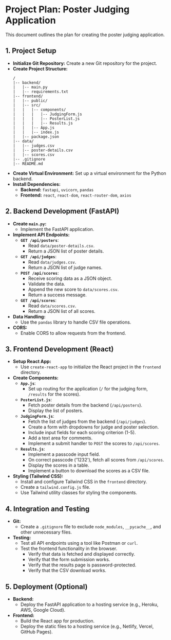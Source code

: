 # Project Plan: Poster Judging Application

This document outlines the plan for creating the poster judging application.

## 1. Project Setup

- **Initialize Git Repository:** Create a new Git repository for the project.
- **Create Project Structure:**
  ```
  /
  |-- backend/
  |   |-- main.py
  |   |-- requirements.txt
  |-- frontend/
  |   |-- public/
  |   |-- src/
  |   |   |-- components/
  |   |   |   |-- JudgingForm.js
  |   |   |   |-- PosterList.js
  |   |   |   |-- Results.js
  |   |   |-- App.js
  |   |   |-- index.js
  |   |-- package.json
  |-- data/
  |   |-- judges.csv
  |   |-- poster-details.csv
  |   |-- scores.csv
  |-- .gitignore
  |-- README.md
  ```
- **Create Virtual Environment:** Set up a virtual environment for the Python backend.
- **Install Dependencies:**
    - **Backend:** `fastapi`, `uvicorn`, `pandas`
    - **Frontend:** `react`, `react-dom`, `react-router-dom`, `axios`

## 2. Backend Development (FastAPI)

- **Create `main.py`:**
    - Implement the FastAPI application.
- **Implement API Endpoints:**
    - **`GET /api/posters`**:
        - Read `data/poster-details.csv`.
        - Return a JSON list of poster details.
    - **`GET /api/judges`**:
        - Read `data/judges.csv`.
        - Return a JSON list of judge names.
    - **`POST /api/scores`**:
        - Receive scoring data as a JSON object.
        - Validate the data.
        - Append the new score to `data/scores.csv`.
        - Return a success message.
    - **`GET /api/scores`**:
        - Read `data/scores.csv`.
        - Return a JSON list of all scores.
- **Data Handling:**
    - Use the `pandas` library to handle CSV file operations.
- **CORS:**
    - Enable CORS to allow requests from the frontend.

## 3. Frontend Development (React)

- **Setup React App:**
    - Use `create-react-app` to initialize the React project in the `frontend` directory.
- **Create Components:**
    - **`App.js`**:
        - Set up routing for the application (`/` for the judging form, `/results` for the scores).
    - **`PosterList.js`**:
        - Fetch poster details from the backend (`/api/posters`).
        - Display the list of posters.
    - **`JudgingForm.js`**:
        - Fetch the list of judges from the backend (`/api/judges`).
        - Create a form with dropdowns for judge and poster selection.
        - Include input fields for each scoring criterion (1-5).
        - Add a text area for comments.
        - Implement a submit handler to `POST` the scores to `/api/scores`.
    - **`Results.js`**:
        - Implement a passcode input field.
        - On correct passcode ('1232'), fetch all scores from `/api/scores`.
        - Display the scores in a table.
        - Implement a button to download the scores as a CSV file.
- **Styling (Tailwind CSS):**
    - Install and configure Tailwind CSS in the `frontend` directory.
    - Create a `tailwind.config.js` file.
    - Use Tailwind utility classes for styling the components.

## 4. Integration and Testing

- **Git:**
    - Create a `.gitignore` file to exclude `node_modules`, `__pycache__`, and other unnecessary files.
- **Testing:**
    - Test all API endpoints using a tool like Postman or `curl`.
    - Test the frontend functionality in the browser.
        - Verify that data is fetched and displayed correctly.
        - Verify that the form submission works.
        - Verify that the results page is password-protected.
        - Verify that the CSV download works.

## 5. Deployment (Optional)

- **Backend:**
    - Deploy the FastAPI application to a hosting service (e.g., Heroku, AWS, Google Cloud).
- **Frontend:**
    - Build the React app for production.
    - Deploy the static files to a hosting service (e.g., Netlify, Vercel, GitHub Pages).
